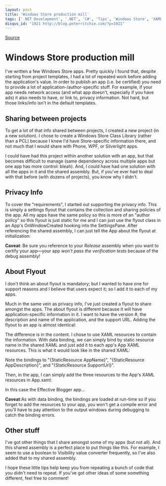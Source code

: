 ```yaml
---
layout: post
title: 'Windows Store production mill'
tags: ['.NET Development', '.NET', 'C#', 'Tips', 'Windows Store', 'XAML', 'msmvps']
disqus_id: "1921 http://blog.peterritchie.com/?p=1921"
---
```

[Source](http://pr-blog.azurewebsites.net/2014/04/30/windows-store-production-mill/ "Permalink to Windows Store production mill")

# Windows Store production mill

I've written a few Windows Store apps. Pretty quickly I found that, despite starting from project templates, I had a lot of repeated work before adding the application's value. In order to publish an app (i.e. be certified) you need to provide a lot of application-/author-specific stuff. For example, if your app needs network access (and what app doesn't, especially if you have ads) it also needs to have, or link to, privacy information. Not hard, but those links/info isn't in the default templates.

## Sharing between projects

To get a lot of that info shared between projects, I created a new project (in a new solution). I chose to create a Windows Store Class Library (rather than a PCL) because I knew I'd have Store-specific information there, and not much that I would share with Phone, WPF, or Silverlight apps.

I could have had this project within another solution with an app, but that becomes difficult to manage (same dependency across multiple apps but one app has more control: bleah). And, I could have had one solution with all the apps in it and the shared assembly. But, if you've ever had to deal with that before (with dozens of projects), you know why I didn't.

## Privacy Info

To cover the "requirements", I started out supporting the privacy info. This is simply a settings flyout that contains the collection and sharing policies of the app. All my apps have the same policy so this is more of an "author policy" so this flyout is just static for me and I can just use the flyout class in an App's OnWindowCreated hooking into the SettingsPane. After referencing the shared assembly, I can just tell the App about the flyout at initialization:

**Caveat**: Be sure you reference to your _Release_ assembly when you want to certify your app—your app _won't pass the verification tests_ because of the debug assembly!

## About Flyout

I don't think an about flyout is mandatory; but I wanted to have one for support reasons and I believe that users expect it; so I add it to each of my apps.

Much in the same vein as privacy info, I've just created a flyout to share amongst the apps. The about flyout is different because it will have application-specific information in it. I want to have the version #, the description and name of the application, and the support URL. Adding the flyout to an app is almost identical:

The difference is in the content. I chose to use XAML resources to contain the information. With data binding, we can simply bind by static resource name in the shared XAML and just add it to each app's App XAML resources. This is what it would look like in the shared XAML:

Note the bindings to "{StaticResource AppName}", "{StaticResource AppDescription}", and "{StaticResource SupportUrl}".

Then, in the app, I can simply add the three resources to the App's XAML resources in App.xaml:

In this case the Effective Blogger app…

**Caveat**:As with data binding, the bindings are loaded at run-time so if you forget to add the resources to your app, you won't get a compile error and you'll have to pay attention to the output windows during debugging to catch the binding errors.

## Other stuff

I've got other things that I share amongst some of my apps (but not all). And this shared assembly is a perfect place to put things like this. For example, I seem to use a boolean to Visibility value converter frequently, so I've also added that to my shared assembly.

I hope these little tips help keep you from repeating a bunch of code that you didn't need to repeat. If you've got other ideas of some something different, feel free to comment!


